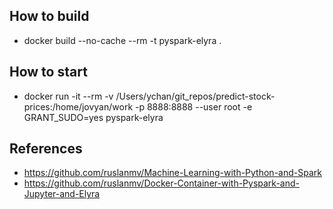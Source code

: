 ## How to build
- docker build --no-cache --rm -t pyspark-elyra .

## How to start

- docker run -it --rm -v /Users/ychan/git_repos/predict-stock-prices:/home/jovyan/work -p 8888:8888 --user root -e GRANT_SUDO=yes pyspark-elyra

## References
- https://github.com/ruslanmv/Machine-Learning-with-Python-and-Spark
- https://github.com/ruslanmv/Docker-Container-with-Pyspark-and-Jupyter-and-Elyra
